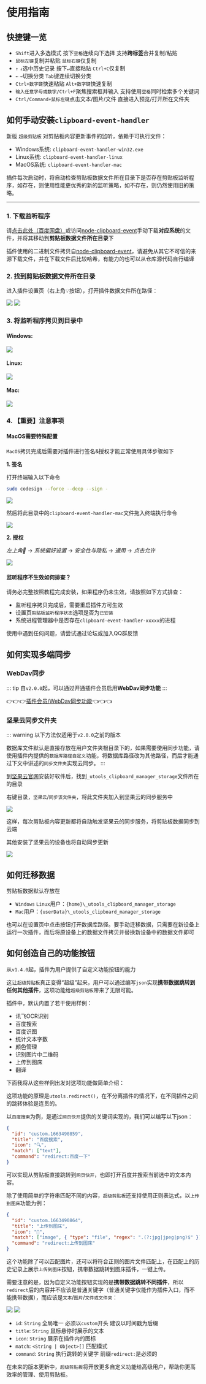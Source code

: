 # 使用指南

## 快捷键一览

- `Shift`进入多选模式 按下`空格`连续向下选择 支持**跨标签**合并复制/粘贴
- `鼠标左键`复制并粘贴 `鼠标右键`仅复制
- `↑` `↓`选中历史记录 按下`↵`直接粘贴 `Ctrl+C`仅复制
- `←` `→`切换分类 `Tab`键连续切换分类
- `Ctrl+数字键`快速粘贴 `Alt+数字键`快速复制
- `输入任意字母或数字/Ctrl+F`聚焦搜索框并输入 支持使用`空格`同时检索多个关键词
- `Ctrl/Command+鼠标左键`点击文本/图片/文件 直接进入预览/打开所在文件夹 <Badge type="warning" text="插件会员" />

## 如何手动安装`clipboard-event-handler`

新版 `超级剪贴板` 对剪贴板内容更新事件的监听，依赖于可执行文件：

- Windows系统: `clipboard-event-handler-win32.exe`
- Linux系统: `clipboard-event-handler-linux`
- MacOS系统: `clipboard-event-handler-mac`

插件每次启动时，将自动检查剪贴板数据文件所在目录下是否存在剪贴板监听程序，如存在，则使用性能更优秀的新的监听策略，如不存在，则仍然使用旧的策略。

----

### 1. 下载监听程序

请[点击此处（百度网盘）](https://pan.baidu.com/s/14GJIXWDU2F4jsqDDq73aFg?pwd=Ziuc)或访问[node-clipboard-event](https://github.com/sudhakar3697/node-clipboard-event/tree/master/platform)手动下载**对应系统**的文件，并将其移动到**剪贴板数据文件所在目录**下

插件使用的二进制文件拷贝自[node-clipboard-event](https://github.com/sudhakar3697/node-clipboard-event)，请避免从其它不可信的来源下载文件，并在下载文件后比较哈希，有能力的也可以从仓库源代码自行编译

### 2. 找到剪贴板数据文件所在目录

进入插件设置页（右上角💡按钮），打开插件数据文件所在路径：

![](../assets/gi1.png)
![](../assets/gi2.png)

### 3. 将监听程序拷贝到目录中

#### Windows:

![](../assets/gi3.png)

#### Linux:

![](../assets/gi3-2.png)

#### Mac:

![](../assets/gi3-3.png)

### 4. 【重要】注意事项

#### MacOS需要特殊配置

`MacOS`拷贝完成后需要对插件进行签名&授权才能正常使用具体步骤如下

**1. 签名**

打开终端输入以下命令

```sh
sudo codesign --force --deep --sign - 
```

![](../assets/sign-mac.png)

然后将此目录中的`clipboard-event-handler-mac`文件拖入终端执行命令

![](../assets/sign-mac-2.png)

**2. 授权**

*左上角🍎* -> *系统偏好设置* -> *安全性与隐私* -> *通用* -> *点击允许*

![](../assets/mac-chmod.jpg)

#### 监听程序不生效如何排查？

请务必完整按照教程完成安装，如果程序仍未生效，请按照如下方式排查：

- 监听程序拷贝完成后，需要重启插件方可生效
- 设置页`剪贴板监听程序状态`选项是否为`已安装`
- 系统进程管理器中是否存在`clipboard-event-handler-xxxxx`的进程

使用中遇到任何问题，请尝试通过论坛或加入QQ群反馈


## 如何实现多端同步

### WebDav同步 <Badge type="tip" text="^2.0.0" />

::: tip
自`v2.0.0`起，可以通过开通插件会员启用**WebDav同步功能**
:::

👉👉👉[插件会员/WebDav同步功能](../vip/index.md#webdav同步功能)👈👈👈

### 坚果云同步文件夹 <Badge type="warning" text="仅旧版本" />

::: warning
以下方法仅适用于`v2.0.0`之前的版本

数据库文件默认是直接存放在用户文件夹根目录下的，如果需要使用同步功能，请使用插件内提供的`数据库路径自定义`功能，将数据库路径改为其他路径，而后才能通过下文中讲述的`同步文件夹`实现云同步。
:::

到[坚果云官网](https://www.jianguoyun.com/#/)安装好软件后，找到`_utools_clipboard_manager_storage`文件所在的目录

右键目录，`坚果云`/`同步该文件夹`，将此文件夹加入到坚果云的同步服务中

![](./../assets/guide-jianguo-1.png)

这样，每次剪贴板内容更新都将自动触发坚果云的同步服务，将剪贴板数据同步到云端

其他安装了坚果云的设备也将自动同步更新

![](../assets/guide-jianguo-2.png)

## 如何迁移数据

剪贴板数据默认存放在

- `Windows` `Linux`用户：`{home}\_utools_clipboard_manager_storage`
- `Mac`用户：`{userData}\_utools_clipboard_manager_storage`

也可以在设置页中点击按钮打开数据库路径。要手动迁移数据，只需要在新设备上运行一次插件，而后将原设备上的数据文件拷贝并替换新设备中的数据文件即可

## 如何创造自己的功能按钮

从`v1.4.0`起，插件为用户提供了自定义功能按钮的能力

这让`超级剪贴板`真正变得“超级”起来，用户可以通过编写`json`实现**携带数据跳转到任何其他插件**，这项功能给`超级剪贴板`带来了无限可能。

插件中，默认内置了若干使用样例：

- 讯飞OCR识别
- 百度搜索
- 百度识图
- 统计文本字数
- 颜色管理
- 识别图片中二维码
- 上传到图床
- 翻译

下面我将从这些样例出发对这项功能做简单介绍：

这项功能的原理是`utools.redirect()`，在不分离插件的情况下，在不同插件之间的跳转体验是连贯的。

以`百度搜索`为例，是通过`网页快开`提供的关键词实现的，我们可以编写以下json：

```json
{
  "id": "custom.1663490859",
  "title": "百度搜索",
  "icon": "🔍",
  "match": ["text"],
  "command": "redirect:百度一下"
}
```

可以实现从剪贴板直接跳转到`网页快开`，也即打开百度并搜索当前选中的文本内容。

除了使用简单的字符串匹配不同的内容，`超级剪贴板`还支持使用正则表达式，以`上传到图床`功能为例：

```json
{
  "id": "custom.1663490864",
  "title": "上传到图床",
  "icon": "🚀",
  "match": ["image", { "type": "file", "regex": ".(?:jpg|jpeg|png)$" }],
  "command": "redirect:上传到图床"
}
```

这个功能除了可以匹配图片，还可以将符合正则的图片文件匹配上，在匹配上的历史记录上展示`上传到图床`按钮，携带数据跳转到图床插件，一键上传。

需要注意的是，因为自定义功能按钮实现的是**携带数据跳转不同插件**，所以`redirect`后的内容并不应该是普通关键字（普通关键字仅能作为插件入口，而不能携带数据），而应该是`文本`/`图片`/`文件或文件夹`：

![](../assets/gi4.png)
![](../assets/gi5.png)


- `id`: `String` 全局唯一 必须以`custom`开头 建议以时间戳为后缀
- `title`: `String` 鼠标悬停时展示的文本
- `icon`: `String` 展示在插件内的图标
- `match`: `<String | Object>[]` 匹配模式
- `command`: `String` 执行跳转的关键字 前缀`redirect:`是必须的

在未来的版本更新中，`超级剪贴板`将开放更多自定义功能给高级用户，帮助你更高效率的管理、使用剪贴板。
